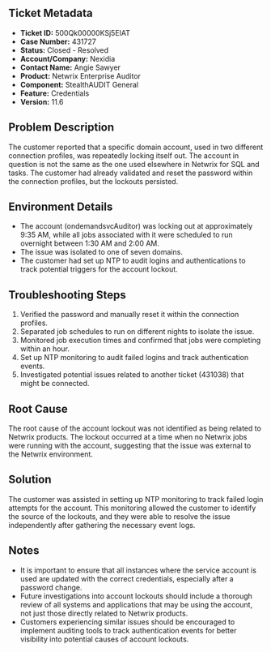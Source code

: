 ## Ticket Metadata
- **Ticket ID:** 500Qk00000KSj5EIAT
- **Case Number:** 431727
- **Status:** Closed - Resolved
- **Account/Company:** Nexidia
- **Contact Name:** Angie Sawyer
- **Product:** Netwrix Enterprise Auditor
- **Component:** StealthAUDIT General
- **Feature:** Credentials
- **Version:** 11.6

## Problem Description
The customer reported that a specific domain account, used in two different connection profiles, was repeatedly locking itself out. The account in question is not the same as the one used elsewhere in Netwrix for SQL and tasks. The customer had already validated and reset the password within the connection profiles, but the lockouts persisted.

## Environment Details
- The account (ondemandsvcAuditor) was locking out at approximately 9:35 AM, while all jobs associated with it were scheduled to run overnight between 1:30 AM and 2:00 AM.
- The issue was isolated to one of seven domains.
- The customer had set up NTP to audit logins and authentications to track potential triggers for the account lockout.

## Troubleshooting Steps
1. Verified the password and manually reset it within the connection profiles.
2. Separated job schedules to run on different nights to isolate the issue.
3. Monitored job execution times and confirmed that jobs were completing within an hour.
4. Set up NTP monitoring to audit failed logins and track authentication events.
5. Investigated potential issues related to another ticket (431038) that might be connected.

## Root Cause
The root cause of the account lockout was not identified as being related to Netwrix products. The lockout occurred at a time when no Netwrix jobs were running with the account, suggesting that the issue was external to the Netwrix environment.

## Solution
The customer was assisted in setting up NTP monitoring to track failed login attempts for the account. This monitoring allowed the customer to identify the source of the lockouts, and they were able to resolve the issue independently after gathering the necessary event logs.

## Notes
- It is important to ensure that all instances where the service account is used are updated with the correct credentials, especially after a password change.
- Future investigations into account lockouts should include a thorough review of all systems and applications that may be using the account, not just those directly related to Netwrix products.
- Customers experiencing similar issues should be encouraged to implement auditing tools to track authentication events for better visibility into potential causes of account lockouts.
